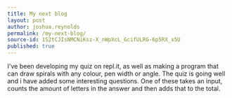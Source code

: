 ```yaml
---
title: My next blog
layout: post
author: joshua.reynolds
permalink: /my-next-blog/
source-id: 1S2tCJIsNMCNiKsz-X_nWpXcL_GcifULRG-6p5RX_x5U
published: true
---
```

I've been developing my quiz on repl.it, as well as making a program that can draw spirals with any colour, pen width or angle.  The quiz is going well and i have added some interesting questions.  One of these takes an input, counts the amount of letters in the answer and then adds that to the total.

